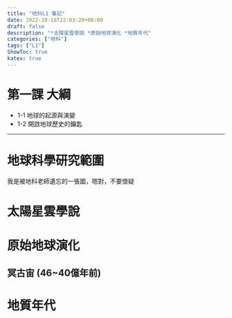 ```yaml
---
title: "地科L1 筆記"
date: 2022-10-16T22:03:20+08:00
draft: false
description: "*太陽星雲學說 *原始地球演化 *地質年代"
categories: ["地科"]
tags: ["L1"]
ShowToc: true
katex: true
---
```

# 第一課 大綱
- 1-1 地球的起源與演變
- 1-2 開啟地球歷史的鑰匙

------------
# 地球科學研究範圍
我是被地科老師遺忘的一張圖，嗯對，不要懷疑

# 太陽星雲學說

# 原始地球演化
## 冥古宙 (46~40億年前)

# 地質年代